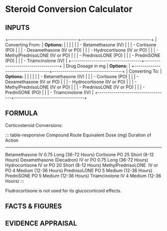 # Steroid Conversion Calculator

## INPUTS

+-----------------------------------+-----------------------------------+
| Converting From:                  | **Options:**                      |
|                                   |                                   |
|                                   | -   Betamethasone (IV)            |
|                                   | -   Cortisone (PO)                |
|                                   | -   Dexamethasone (IV or PO)      |
|                                   | -   Hydrocortisone (IV or PO)     |
|                                   | -   MethylPrednisoLONE (IV or PO) |
|                                   | -   PrednisoLONE (PO)             |
|                                   | -   PredniSONE (PO)               |
|                                   | -   Triamcinolone (IV)            |
+-----------------------------------+-----------------------------------+
| Drug Dosage in mg                 | **Options:**                      |
+-----------------------------------+-----------------------------------+
| Converting To:                    | **Options:**                      |
|                                   |                                   |
|                                   | -   Betamethasone (IV)            |
|                                   | -   Cortisone (PO)                |
|                                   | -   Dexamethasone (IV or PO)      |
|                                   | -   Hydrocortisone (IV or PO)     |
|                                   | -   MethylPrednisoLONE (IV or PO) |
|                                   | -   PrednisoLONE (IV or PO)       |
|                                   | -   PredniSONE (PO)               |
|                                   | -   Triamcinolone (IV)            |
+-----------------------------------+-----------------------------------+

## FORMULA

Corticosteroid Conversions:

::: table-responsive
  Compound                   Route      Equivalent Dose (mg)   Duration of Action
  -------------------------- ---------- ---------------------- ----------------------
  Betamethasone              IV         0.75                   Long (36-72 Hours)
  Cortisone                  PO         25                     Short (8-12 Hours)
  Dexamethasone (Decadron)   IV or PO   0.75                   Long (36-72 Hours)
  Hydrocortisone             IV or PO   20                     Short (8-12 Hours)
  MethylPrednisoLONE         IV or PO   4                      Medium (12-36 Hours)
  PrednisoLONE               PO         5                      Medium (12-36 Hours)
  PredniSONE                 PO         5                      Medium (12-36 Hours)
  Triamcinolone              IV         4                      Medium (12-36 Hours)
:::

Fludrocortisone is not used for its glucocorticoid effects.

## FACTS & FIGURES

## EVIDENCE APPRAISAL
